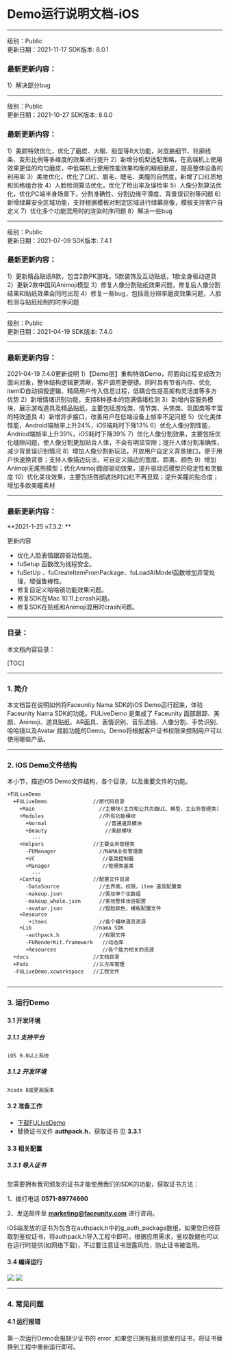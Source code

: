 # Demo运行说明文档-iOS 

------

级别：Public   
更新日期：2021-11-17 
SDK版本: 8.0.1

### 最新更新内容：

1）解决部分bug

------

级别：Public   
更新日期：2021-10-27 
SDK版本: 8.0.0

### 最新更新内容：

1）美颜特效优化，优化了磨皮、大眼、脸型等8大功能，对皮肤细节、轮廓线条、变形比例等多维度的效果进行提升
2）新增分机型适配策略，在高端机上使用效果更佳的均匀磨皮，中低端机上使用性能效果均衡的精细磨皮，提高整体设备的利用率
3）美妆优化，优化了口红、眉毛、睫毛、美瞳的自然度，新增了口红质地和风格组合妆
4）人脸检测算法优化，优化了检出率及误检率
5）人像分割算法优化，优化PC端半身场景下，分割准确性、分割边缘平滑度、背景误识别等问题
6）新增绿幕安全区域功能，支持根据模板对制定区域进行绿幕抠像，模板支持客户自定义
7）优化多个功能混用时的渲染时序问题
8）解决一些bug

------

级别：Public   
更新日期：2021-07-09 
SDK版本: 7.4.1

### 最新更新内容：

1）更新精品贴纸8款，包含2款PK游戏，5款装饰及互动贴纸，1款全身驱动道具
2）更新2款中国风Animoji模型
3）修复人像分割贴纸效果问题，修复后人像分割结果和贴纸效果会同时出现
4）修复一些bug，包括高分辨率磨皮效果问题，人脸检测与贴纸绘制的时序问题

------

级别：Public   
更新日期：2021-04-19 
SDK版本: 7.4.0  

------

### 最新更新内容：

2021-04-19  7.4.0更新说明
1）【Demo层】重构特效Demo，将面向过程变成改为面向对象，整体结构逻辑更清晰，客户调用更便捷。同时具有节省内存、优化itemID自动销毁逻辑、精简用户传入信息过程，低耦合性提高架构灵活度等多方优势
2）新增情绪识别功能，支持8种基本的饱满情绪检测
3）新增内容服务模块，展示游戏道具及精品贴纸，主要包括游戏类、情节类、头饰类、氛围类等丰富的特效道具
4）新增异步接口，改善用户在低端设备上帧率不足问题
5）优化美体性能，Android端帧率上升24%，iOS端耗时下降13%
6）优化人像分割性能，Andriod端帧率上升39%，iOS耗时下降39%
7）优化人像分割效果，主要包括优化缝隙问题，使人像分割更加贴合人体，不会有明显空隙；提升人体分割准确性，减少背景误识别情况
8）增加人像分割新玩法，开放用户自定义背景接口，便于用户快速换背景；支持人像描边玩法，可自定义描边的宽度、距离、颜色
9）增加Animoji无尾熊模型；优化Animoji面部驱动效果，提升驱动后模型的稳定性和灵敏度
10）优化美妆效果，主要包括唇部遮挡时口红不再显现；提升美瞳的贴合度；增加多款美瞳素材

------

### 最新更新内容：

**2021-1-25 v7.3.2:  **

更新内容  

- 优化人脸表情跟踪驱动性能。
- fuSetup 函数改为线程安全。
- fuSetUp 、fuCreateItemFromPackage、fuLoadAIModel函数增加异常处理，增强鲁棒性。
- 修复自定义哈哈镜功能效果问题。
- 修复SDK在Mac 10.11上crash问题。
- 修复SDK在贴纸和Animoji混用时crash问题。

------
### 目录：
本文档内容目录：

[TOC]

------
### 1. 简介 
本文档旨在说明如何将Faceunity Nama SDK的iOS Demo运行起来，体验Faceunity Nama SDK的功能。FULiveDemo 是集成了 Faceunity 面部跟踪、美颜、Animoji、道具贴纸、AR面具、表情识别、音乐滤镜、人像分割、手势识别、哈哈镜以及Avatar 捏脸功能的Demo。Demo将根据客户证书权限来控制用户可以使用哪些产品。

------
### 2. iOS Demo文件结构
本小节，描述iOS Demo文件结构，各个目录，以及重要文件的功能。

```obj
+FULiveDemo
  +FULiveDemo 			  	//原代码目录
    +Main                     //主模块(主页和公共页面UI、模型、主业务管理类) 
    +Modules                  //所有功能模块
      +Normal                   //普通道具模块
      +Beauty                   //美颜模块
        ...
    +Helpers                //主要业务管理类  
      -FUManager              //NAMA业务管理类
      +VC                      //基类控制器
      +Manager                 //管理类基类
      	...   
    +Config					//配置文件目录
      -DataSource             //主界面，权限，item 道具配置类 
      -makeup.json       	  //美妆单个妆数组
      -makeup_whole.json      //美妆整体妆容配置
      -avatar.json            //捏脸颜色，模板配置文件
    +Resource               
       +itmes                 //各个模块道具资源 
    +Lib                    //nama SDK  
      -authpack.h             //权限文件
      -FURenderKit.framework   //动态库      
      +Resources               //各个能力相关的资源
  +docs						//文档目录
  +Pods                     //三方库管理
  -FULiveDemo.xcworkspace   //工程文件
  
```

------
### 3. 运行Demo 

#### 3.1 开发环境
##### 3.1.1 支持平台
```
iOS 9.0以上系统
```
##### 3.1.2 开发环境
```
Xcode 8或更高版本
```

#### 3.2 准备工作 
- [下载FULiveDemo](https://github.com/Faceunity/FULiveDemo)
- 替换证书文件 **authpack.h**，获取证书 见 **3.3.1**

#### 3.3 相关配置
##### 3.3.1 导入证书
您需要拥有我司颁发的证书才能使用我们的SDK的功能，获取证书方法：

1、拨打电话 **0571-89774660** 

2、发送邮件至 **marketing@faceunity.com** 进行咨询。

iOS端发放的证书为包含在authpack.h中的g_auth_package数组，如果您已经获取到鉴权证书，将authpack.h导入工程中即可。根据应用需求，鉴权数据也可以在运行时提供(如网络下载)，不过要注意证书泄露风险，防止证书被滥用。

#### 3.4 编译运行
![](./imgs/runDemo.png)
![](./imgs/demoHome.png)

------
### 4. 常见问题 

#### 4.1 运行报错

第一次运行Demo会报缺少证书的 error ,如果您已拥有我司颁发的证书，将证书替换到工程中重新运行即可。
